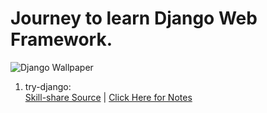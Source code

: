 # Journey to learn Django Web Framework.
![Django Wallpaper](https://www.skillshare.com/classes/Try-Django-Learn-and-Master-the-Python-Programming-Web-Framework)

1. try-django: <br>
   [Skill-share Source](https://www.skillshare.com/classes/Try-Django-Learn-and-Master-the-Python-Programming-Web-Framework) |
   [Click Here for Notes](https://github.com/filopd/try-django/tree/master/src/project1/trydjango/README.md)

